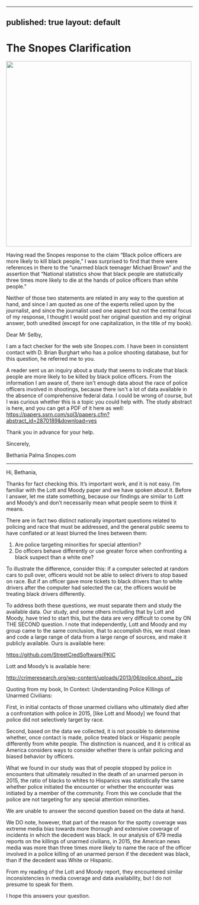  ---
 published: true
 layout: default
 ---
 <h1>The Snopes Clarification</h1>
 <p><img class="right" width="500px" src="http://static.snopes.com/wordpress/wp-content/uploads/2016/12/police_fb.jpg" /></p>

Having read the Snopes response to the claim “Black police officers are more likely to kill black people,” I was surprised to find that there were references in there to the “unarmed black teenager Michael Brown”  and the assertion that “National statistics show that black people are statistically three times more likely to die at the hands of police officers than white people.”

Neither of those two statements are related in any way to the question at hand, and since I am quoted as one of the experts relied upon by the journalist, and since the journalist used one aspect but not the central focus of my response, I thought I would post her original question and my original answer, both unedited (except for one capitalization, in the title of my book). 


Dear Mr Selby,

I am a fact checker for the web site Snopes.com. I have been in consistent contact with D. Brian Burghart who has a police shooting database, but for this question, he referred me to you.

A reader sent us an inquiry about a study that seems to indicate that black people are more likely to be killed by black police officers. From the information I am aware of, there isn't enough data about the race of police officers involved in shootings, because there isn't a lot of data available in the absence of comprehensive federal data. I could be wrong of course, but I was curious whether this is a topic you could help with. The study abstract is here, and you can get a PDF of it here as well:
https://papers.ssrn.com/sol3/papers.cfm?abstract_id=2870189&download=yes

Thank you in advance for your help.

Sincerely,

Bethania Palma
Snopes.com

<hr />

Hi, Bethania,

Thanks for fact checking this. It’s important work, and it is not easy. I’m familiar with the Lott and Moody paper and we have spoken about it. Before I answer, let me state something, because our findings are similar to Lott and Moody’s and don’t necessarily mean what people seem to think it means.

There are in fact two distinct nationally important questions related to policing and race that must be addressed, and the general public seems to have conflated or at least blurred the lines between them: 

1. Are police targeting minorities for special attention?
2. Do officers behave differently or use greater force when confronting a black suspect than a white one? 

To illustrate the difference, consider this: if a computer selected at random cars to pull over, officers would not be able to select drivers to stop based on race. But if an officer gave more tickets to black drivers than to white drivers after the computer had selected the car, the officers would be treating black drivers differently.

To address both these questions, we must separate them and study the available data. Our study, and some others including that by Lott and Moody, have tried to start this, but the data are very difficult to come by ON THE SECOND question. I note that independently, Lott and Moody and my group came to the same conclusion, that to accomplish this, we must clean and code a large range of data from a large range of sources, and make it publicly available. Ours is available here:

https://github.com/StreetCredSoftware/PKIC

Lott and Moody’s is available here:

http://crimeresearch.org/wp-content/uploads/2013/06/police.shoot_.zip

Quoting from my book, In Context: Understanding Police Killings of Unarmed Civilians:

First, in initial contacts of those unarmed civilians who ultimately died after a confrontation with police in 2015, [like Lott and Moody] we found that police did not selectively target by race. 

Second, based on the data we collected, it is not possible to determine whether, once contact is made, police treated black or Hispanic people differently from white people. The distinction is nuanced, and it is critical as America considers ways to consider whether there is unfair policing and biased behavior by officers.

What we found in our study was that of people stopped by police in encounters that ultimately resulted in the death of an unarmed person in 2015, the ratio of blacks to whites to Hispanics was statistically the same whether police initiated the encounter or whether the encounter was initiated by a member of the community. From this we conclude that the police are not targeting for any special attention minorities. 

We are unable to answer the second question based on the data at hand. 

We DO note, however, that part of the reason for the spotty coverage was extreme media bias towards more thorough and extensive coverage of incidents in which the decedent was black. In our analysis of 679 media reports on the killings of unarmed civilians, in 2015, the American news media was more than three times more likely to name the race of the officer involved in a police killing of an unarmed person if the decedent was black, than if the decedent was White or Hispanic. 

From my reading of the Lott and Moody report, they encountered similar inconsistencies in media coverage and data availability, but I do not presume to speak for them.

I hope this answers your question. 

